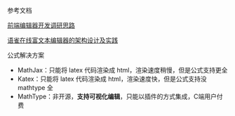 参考文档

[前端编辑器开发调研思路](https://1393273899.medium.com/%E5%89%8D%E7%AB%AF%E7%BC%96%E8%BE%91%E5%99%A8%E5%BC%80%E5%8F%91%E8%B0%83%E7%A0%94%E6%80%9D%E8%B7%AF-72f1f1a8c9a8)

[语雀在线富文本编辑器的架构设计及实践](https://mp.weixin.qq.com/s/h7SIBu3MeKhnLHN31BMY1g)



公式解决方案

- MathJax：只能将 latex 代码渲染成 html，渲染速度稍慢，但是公式支持更全
- Katex：只能将 latex 代码渲染成 html，渲染速度快，但是公式支持没 mathtype 全
- MathType：非开源，**支持可视化编辑**，只能以插件的方式集成，C端用户付费



